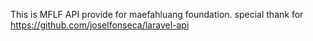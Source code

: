 This is MFLF API provide for maefahluang foundation. special thank for https://github.com/joselfonseca/laravel-api 